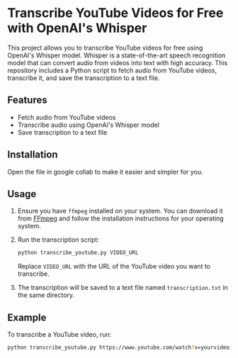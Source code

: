 # Transcribe YouTube Videos for Free with OpenAI's Whisper

This project allows you to transcribe YouTube videos for free using OpenAI's Whisper model. Whisper is a state-of-the-art speech recognition model that can convert audio from videos into text with high accuracy. This repository includes a Python script to fetch audio from YouTube videos, transcribe it, and save the transcription to a text file.

## Features

- Fetch audio from YouTube videos
- Transcribe audio using OpenAI's Whisper model
- Save transcription to a text file

## Installation

Open the file in google collab to make it easier and simpler for you.

## Usage

1. Ensure you have `ffmpeg` installed on your system. You can download it from [FFmpeg](https://ffmpeg.org/download.html) and follow the installation instructions for your operating system.

2. Run the transcription script:
    ```python
    python transcribe_youtube.py VIDEO_URL
    ```

    Replace `VIDEO_URL` with the URL of the YouTube video you want to transcribe.

3. The transcription will be saved to a text file named `transcription.txt` in the same directory.

## Example

To transcribe a YouTube video, run:
```bash
python transcribe_youtube.py https://www.youtube.com/watch?v=yourvideoid
